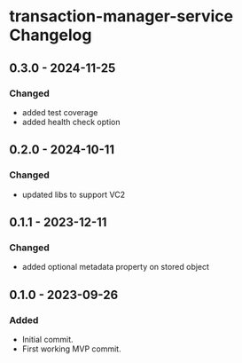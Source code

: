# transaction-manager-service Changelog

## 0.3.0 - 2024-11-25

### Changed

- added test coverage
- added health check option

## 0.2.0 - 2024-10-11

### Changed

- updated libs to support VC2

## 0.1.1 - 2023-12-11

### Changed

- added optional metadata property on stored object

## 0.1.0 - 2023-09-26

### Added

- Initial commit.
- First working MVP commit.
